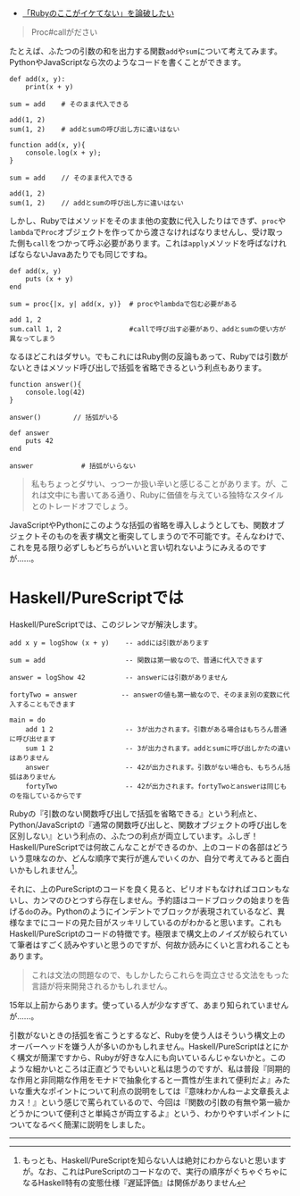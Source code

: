 * [「Rubyのここがイケてない」を論破したい](http://qiita.com/ocadaruma/items/4c66422cb7761f99e0fe)

> Proc#callがださい

たとえば、ふたつの引数の和を出力する関数`add`や`sum`について考えてみます。PythonやJavaScriptなら次のようなコードを書くことができます。

```py:python
def add(x, y):
    print(x + y)
 
sum = add    # そのまま代入できる
 
add(1, 2) 
sum(1, 2)    # addとsumの呼び出し方に違いはない
```

```js:JavaScript
function add(x, y){
    console.log(x + y);
}

sum = add    // そのまま代入できる

add(1, 2) 
sum(1, 2)    // addとsumの呼び出し方に違いはない
```

しかし、Rubyではメソッドをそのまま他の変数に代入したりはできず、`proc`や`lambda`で`Proc`オブジェクトを作ってから渡さなければなりませんし、受け取った側も`call`をつかって呼ぶ必要があります。これは`apply`メソッドを呼ばなければならないJavaあたりでも同じですね。

```ruby:Ruby
def add(x, y)
    puts (x + y)
end

sum = proc{|x, y| add(x, y)}  # procやlambdaで包む必要がある

add 1, 2          
sum.call 1, 2                 #callで呼び出す必要があり、addとsumの使い方が異なってしまう  
```

なるほどこれはダサい。でもこれにはRuby側の反論もあって、Rubyでは引数がないときはメソッド呼び出しで括弧を省略できるという利点もあります。

```js:JavaScript
function answer(){
    console.log(42)
}

answer()        // 括弧がいる
```

```ruby:Ruby
def answer
    puts 42
end

answer            # 括弧がいらない
```

> 私もちょっとダサい、っつーか扱い辛いと感じることがあります。が、これは文中にも書いてある通り、Rubyに価値を与えている独特なスタイルとのトレードオフでしょう。

JavaScriptやPythonにこのような括弧の省略を導入しようとしても、関数オブジェクトそのものを表す構文と衝突してしまうので不可能です。そんなわけで、これを見る限り必ずしもどちらがいいと言い切れないようにみえるのですが……。




# Haskell/PureScriptでは

Haskell/PureScriptでは、このジレンマが解決します。

```haskell:PureScript
add x y = logShow (x + y)    -- addには引数があります

sum = add                    -- 関数は第一級なので、普通に代入できます

answer = logShow 42          -- answerには引数がありません

fortyTwo = answer           -- answerの値も第一級なので、そのまま別の変数に代入することもできます

main = do
    add 1 2                  -- 3が出力されます。引数がある場合はもちろん普通に呼び出せます
    sum 1 2                  -- 3が出力されます。addとsumに呼び出しかたの違いはありません
    answer                   -- 42が出力されます。引数がない場合も、もちろん括弧はありません
    fortyTwo                 -- 42が出力されます。fortyTwoとanswerは同じものを指しているからです
```


Rubyの『引数のない関数呼び出しで括弧を省略できる』という利点と、Python/JavaScriptの『通常の関数呼び出しと、関数オブジェクトの呼び出しを区別しない』という利点の、ふたつの利点が両立しています。ふしぎ！Haskell/PureScriptでは何故こんなことができるのか、上のコードの各部はどういう意味なのか、どんな順序で実行が進んでいくのか、自分で考えてみると面白いかもしれません[^sample]。

[^sample]: もっとも、Haskell/PureScriptを知らない人は絶対にわからないと思いますが。なお、これはPureScriptのコードなので、実行の順序がぐちゃぐちゃになるHaskell特有の変態仕様『遅延評価』は関係がありません

それに、上のPureScriptのコードを良く見ると、ピリオドもなければコロンもないし、カンマのひとつすら存在しません。予約語はコードブロックの始まりを告げる`do`のみ。Pythonのようにインデントでブロックが表現されているなど、異様なまでにコードの見た目がスッキリしているのがわかると思います。これもHaskell/PureScriptのコードの特徴です。極限まで構文上のノイズが絞られていて筆者はすごく読みやすいと思うのですが、何故か読みにくいと言われることもあります。

> これは文法の問題なので、もしかしたらこれらを両立させる文法をもった言語が将来開発されるかもしれません。

15年以上前からあります。使っている人が少なすぎて、あまり知られていませんが……。

引数がないときの括弧を省こうとするなど、Rubyを使う人はそういう構文上のオーバーヘッドを嫌う人が多いのかもしれません。Haskell/PureScriptはとにかく構文が簡潔ですから、Rubyが好きな人にも向いているんじゃないかと。このような細かいところは正直どうでもいいと私は思うのですが、私は普段『同期的な作用と非同期な作用をモナドで抽象化すると一貫性が生まれて便利だよ』みたいな重大なポイントについて利点の説明をしては『意味わかんねーよ文章長えよカス！』という感じで罵られているので、今回は『関数の引数の有無や第一級かどうかについて便利さと単純さが両立するよ』という、わかりやすいポイントについてなるべく簡潔に説明をしました。

----

